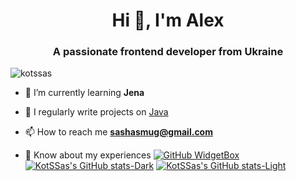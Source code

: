 <h1 align="center">Hi 👋, I'm Alex</h1>
<h3 align="center">A passionate frontend developer from Ukraine</h3>

<p align="left"> <img src="https://komarev.com/ghpvc/?username=kotssas&label=Profile%20views&color=0e75b6&style=flat" alt="kotssas" /> </p>

- 🌱 I’m currently learning **Jena**

- 📝 I regularly write projects on [Java](Java)

- 📫 How to reach me **sashasmug@gmail.com**

- 📄 Know about my experiences 
[![GitHub WidgetBox](https://github-widgetbox.vercel.app/api/profile?username=KotSSas&data=followers,repositories,stars,commits)](https://github.com/Jurredr/github-widgetbox)
[![KotSSas's GitHub stats-Dark](https://github-readme-stats.vercel.app/api?username=KotSSas&show_icons=true&theme=dark#gh-dark-mode-only)](https://github.com/anuraghazra/github-readme-stats#gh-dark-mode-only)
[![KotSSas's GitHub stats-Light](https://github-readme-stats.vercel.app/api?username=KotSSas&show_icons=true&theme=default#gh-light-mode-only)](https://github.com/anuraghazra/github-readme-stats#gh-light-mode-only)
